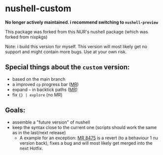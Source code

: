 # nushell-custom

**No longer actively maintained. i recommend switching to `nushell-preview`**

This package was forked from this NUR's nushell package (which was forked from nixpkgs)

Note: i build this version for myself. This version will most likely get no support and
might contain more bugs. Use at your own risk.


## Special things about the `custom` version:

- based on the main branch
- a improved `cp` progress bar ([MR](https://github.com/nushell/nushell/pull/8325))
- expand `~` in backtick paths ([MR](https://github.com/nushell/nushell/pull/8561))
- fix `{} | explore` (no MR)


## Goals:

- assemble a "future version" of nushell
- keep the syntax close to the current one (scripts should work the same as in the last/next release)
  - A example for an exception: [MR 8475](https://github.com/nushell/nushell/pull/8475) is a revert (to a behaviour 1 nu version back), fixes a bug and will most likely get merged into the next Hotfix.
